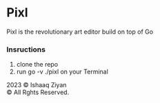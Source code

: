 # Pixl
Pixl is the revolutionary art editor build on top of Go

### Insructions ###
1. clone the repo
2. run  go -v ./pixl on your Terminal

2023 © Ishaaq Ziyan
<br>
© All Rghts Reserved. 
